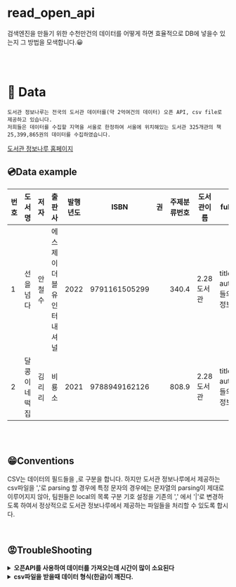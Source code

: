 # read_open_api
검색엔진을 만들기 위한 수천만건의 데이터를 어떻게 하면 효율적으로 DB에 넣을수 있는지 그 방법을 
모색합니다.😀

<br>
<br>

# 💾 Data
```
도서관 정보나루는 전국의 도서관 데이터를(약 2억여건의 데이터) 오픈 API, csv file로 제공하고 있습니다.
저희들은 데이터를 수집할 지역을 서울로 한정하여 서울에 위치해있는 도서관 325개관의 책 25,399,865권의 데이터를 수집하였습니다.
```
[도서관 정보나루 홈페이지](https://www.data4library.kr/)
<br>

## 💿Data example
|번호|도서명|저자|출판사|발행년도|ISBN|권|주제분류번호|도서관이름|full-text|
|------|--------|-------|---------|-----|----|-----------|------|--------|------------------|
|1|선을 넘다|안철수|에스제이더블유인터내셔널|2022|9791161505299||340.4|2.28도서관|title, author(책들의 전체정보)|
|2|달콩이네 떡집|김리리|비룡소|2021|9788949162126||808.9|2.28도서관|title, author(책들의 전체정보)|


<br>
<br>


## 😁Conventions
CSV는 데이터의 필드들을 ,로 구분을 합니다. 하지만 도서관 정보나루에서 제공하는 csv파일을 ','로 parsing 할 경우에 특정 문자의 경우에는 문자열의
parsing이 제대로 이루어지지 않아, 팀원들은 local의 목록 구분 기호 설정을 기존의 ',' 에서 '|'로 변경하도록 하여서 정상적으로 도서관 정보나루에서 제공하는
파일들을 처리할 수 있도록 합시다.

<br>

## 😡TroubleShooting
<details>
    <summary>
        <b>오픈API를 사용하여 데이터를 가져오는데 시간이 많이 소요된다</b>
    </summary>
<br>
  &nbsp;&nbsp;&nbsp;&nbsp; <b>원인:</b> 오픈 API를 사용하여 데이터를 가져와 저장할려고 했지만 1000건의 데이터당 10초 60,000건의 데이터에는 1시간이 소유되었다. 
  <br>
  &nbsp;&nbsp;&nbsp;&nbsp; <b>해결방안:</b> 오픈 API 대신 도서관 325개관의 csv파일을 전부 다운받아 DB에 저장하였다.
</details>
<details>
    <summary>
        <b>csv파일을 받을때 데이터 형식(한글)이 깨진다.</b>
    </summary>
<br>
  &nbsp;&nbsp;&nbsp;&nbsp; <b>원인:</b> 엑셀에서 csv로 저장시에 기본 설정 인코딩이 유니코드로만 저장된다. 
  <br>
  &nbsp;&nbsp;&nbsp;&nbsp; <b>해결방안:</b> csv파일을 엑셀로 대신에 메모장으로 열어주고 다른 이름으로 저장을 이용하여 파일 인코딩 형식을 UTF-8로 변경하고 저장하였다
</details>
